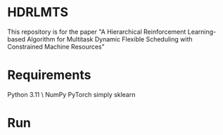 # HDRLMTS
This repository is for the paper "A Hierarchical Reinforcement Learning-based Algorithm for Multitask Dynamic Flexible Scheduling with Constrained Machine Resources"

# Requirements
Python 3.11 \\
NumPy 
PyTorch
simply
sklearn

# Run
